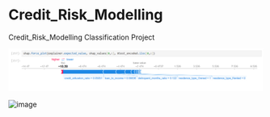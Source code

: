 # Credit_Risk_Modelling
Credit_Risk_Modelling Classification Project







![img.png](img.png)

<img width="1426" height="934" alt="image" src="https://github.com/user-attachments/assets/8067aaf2-1b9a-4e8b-aebf-3d11002e127c" />
